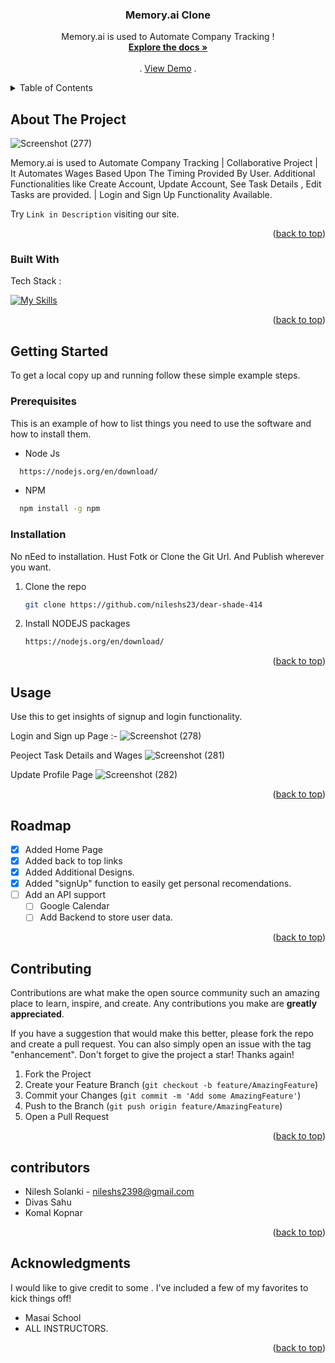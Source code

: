 <a name="readme-top"></a>

<!-- PROJECT SHIELDS -->
<!--
*** I'm using markdown "reference style" links for readability.
*** Reference links are enclosed in brackets [ ] instead of parentheses ( ).
*** See the bottom of this document for the declaration of the reference variables
*** for contributors-url, forks-url, etc. This is an optional, concise syntax you may use.
*** https://www.markdownguide.org/basic-syntax/#reference-style-links
-->



  <h3 align="center">Memory.ai Clone</h3>

  <p align="center">
  Memory.ai is used to Automate Company Tracking !
    <br />
    <a href="https://github.com/nileshs23/dear-shade-414"><strong>Explore the docs »</strong></a>
    <br />
    <br />
    .
    <a href="https://fantastic-queijadas-e98c0f.netlify.app//">View Demo</a>
    .
  </p>
</div>



<!-- TABLE OF CONTENTS -->
<details>
  <summary>Table of Contents</summary>
  <ol>
    <li>
      <a href="#about-the-project">About The Project</a>
      <ul>
        <li><a href="#built-with">Built With</a></li>
      </ul>
    </li>
    <li>
      <a href="#getting-started">Getting Started</a>
      <ul>
        <li><a href="#prerequisites">Prerequisites</a></li>
        <li><a href="#installation">Installation</a></li>
      </ul>
    </li>
    <li><a href="#usage">Usage</a></li>
    <li><a href="#roadmap">Roadmap</a></li>
    <li><a href="#contributing">Contributing</a></li>
    <li><a href="#contributors">Contributors</a></li>
    <li><a href="#acknowledgments">Acknowledgments</a></li>
  </ol>
</details>



<!-- ABOUT THE PROJECT -->
## About The Project


![Screenshot (277)](https://user-images.githubusercontent.com/53571060/190472256-9994407f-2aef-4390-a441-b68d744d81b4.png)


Memory.ai is used to Automate Company Tracking | Collaborative Project | It Automates Wages Based Upon The Timing Provided By User. Additional Functionalities like Create Account, Update Account, See Task Details , Edit Tasks are provided. | Login and Sign Up Functionality Available.

Try `Link in Description` visiting our site.

<p align="right">(<a href="#readme-top">back to top</a>)</p>



### Built With

Tech Stack :

[![My Skills](https://skillicons.dev/icons?i=js,html,css,nodejs,github,git,vscode&theme=light)](https://skillicons.dev)
<p align="right">(<a href="#readme-top">back to top</a>)</p>



<!-- GETTING STARTED -->
## Getting Started

To get a local copy up and running follow these simple example steps.

### Prerequisites

This is an example of how to list things you need to use the software and how to install them.
  
  * Node Js

 ```sh
   https://nodejs.org/en/download/
   ```
  
   * NPM

 ```sh
   npm install -g npm
   ```

### Installation

No nEed to installation. Hust Fotk or Clone the Git Url. And Publish wherever you want.

1. Clone the repo
   ```sh
   git clone https://github.com/nileshs23/dear-shade-414
   ```
2. Install NODEJS packages
   ```sh
   https://nodejs.org/en/download/
   ```

<p align="right">(<a href="#readme-top">back to top</a>)</p>



<!-- USAGE EXAMPLES -->
## Usage

Use this to get insights of signup and login functionality.

Login and Sign up Page :-
![Screenshot (278)](https://user-images.githubusercontent.com/53571060/190472774-d587b061-934c-46bd-a7ff-f33c005e8675.png)

Peoject Task Details and Wages
![Screenshot (281)](https://user-images.githubusercontent.com/53571060/190472860-064764c9-4d05-4d00-98ac-9bfc8ad109fc.png)

Update Profile Page
![Screenshot (282)](https://user-images.githubusercontent.com/53571060/190472935-c24e5c36-bdab-4b5a-83fe-72b479d03384.png)

<p align="right">(<a href="#readme-top">back to top</a>)</p>



<!-- ROADMAP -->
## Roadmap

- [x] Added Home Page
- [x] Added back to top links
- [x] Added Additional Designs.
- [x] Added "signUp" function to easily get personal recomendations.
- [ ] Add an API support
    - [ ] Google Calendar
    - [ ] Add Backend to store user data.

<p align="right">(<a href="#readme-top">back to top</a>)</p>



<!-- CONTRIBUTING -->
## Contributing

Contributions are what make the open source community such an amazing place to learn, inspire, and create. Any contributions you make are **greatly appreciated**.

If you have a suggestion that would make this better, please fork the repo and create a pull request. You can also simply open an issue with the tag "enhancement".
Don't forget to give the project a star! Thanks again!

1. Fork the Project
2. Create your Feature Branch (`git checkout -b feature/AmazingFeature`)
3. Commit your Changes (`git commit -m 'Add some AmazingFeature'`)
4. Push to the Branch (`git push origin feature/AmazingFeature`)
5. Open a Pull Request

<p align="right">(<a href="#readme-top">back to top</a>)</p>



<!-- Contributors -->
## contributors

* Nilesh Solanki  - nileshs2398@gmail.com
* Divas Sahu
* Komal Kopnar

<p align="right">(<a href="#readme-top">back to top</a>)</p>



<!-- ACKNOWLEDGMENTS -->
## Acknowledgments

I would like to give credit to some . I've included a few of my favorites to kick things off!

* Masai School
* ALL INSTRUCTORS.

<p align="right">(<a href="#readme-top">back to top</a>)</p>
